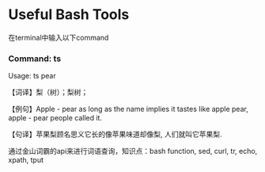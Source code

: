 # Useful Bash Tools
在terminal中输入以下command

### Command: ts
Usage: ts pear

【词译】梨（树）；梨树；

【例句】Apple - pear as long as the name implies it tastes like apple pear, apple - pear people called it.

【句译】苹果梨顾名思义它长的像苹果味道却像梨, 人们就叫它苹果梨.

通过金山词霸的api来进行词语查询，知识点：bash function, sed, curl, tr, echo, xpath, tput
